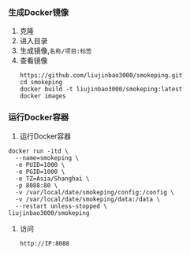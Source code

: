 ### 生成Docker镜像
1. 克隆
2. 进入目录
3. 生成镜像,`名称/项目:标签`
4. 查看镜像
   ```
   https://github.com/liujinbao3000/smokeping.git
   cd smokeping
   docker build -t liujinbao3000/smokeping:latest
   docker images
   ```
### 运行Docker容器
1. 运行Docker容器
```
docker run -itd \
  --name=smokeping \
  -e PUID=1000 \
  -e PGID=1000 \
  -e TZ=Asia/Shanghai \
  -p 8088:80 \
  -v /var/local/date/smokeping/config:/config \
  -v /var/local/date/smokeping/data:/data \
  --restart unless-stopped \
liujinbao3000/smokeping
```
1. 访问
   ```
   http://IP:8088
   ```
